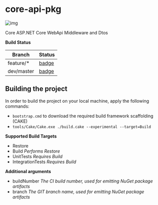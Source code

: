 # core-api-pkg

![img](https://avatars3.githubusercontent.com/u/25404263?v=3&s=200)

Core ASP.NET Core WebApi Middleware and Dtos

**Build Status**

|Branch   |Status|
|---------|------|
feature/* |[badge](https://opensmog-net.visualstudio.com/_apis/public/build/definitions/dbf362cf-6d45-4160-8ea6-622363ba1a82/2/badge)
dev/master|[badge](https://opensmog-net.visualstudio.com/_apis/public/build/definitions/dbf362cf-6d45-4160-8ea6-622363ba1a82/6/badge)

## Building the project

In order to build the project on your local machine, apply the following commands:

* `bootstrap.cmd` to download the required build framework scaffolding (CAKE)
* `tools/Cake/Cake.exe ./build.cake --experimental --target=Build`

**Supported Build Targets**
- Restore
- Build *Performs Restore*
- UnitTests *Requires Build*
- IntegrationTests *Requires Build*

**Additional arguments**
- buildNumber *The CI build number, used for emitting NuGet package artifacts*
- branch *The GIT branch name, used for emitting NuGet package artifacts*